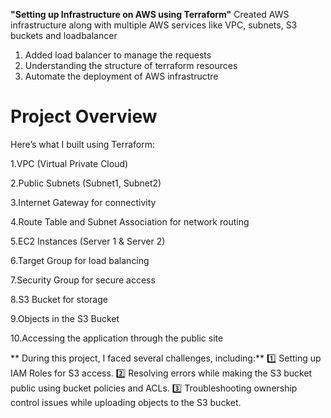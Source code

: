 **"Setting up Infrastructure on AWS using Terraform"**
Created AWS infrastructure along with multiple AWS services like VPC, subnets, S3 buckets and loadbalancer
1. Added load balancer to manage the requests 
2. Understanding the structure of terraform resources
3. Automate the deployment of AWS infrastructre 
# Project Overview
Here’s what I built using Terraform:

1.VPC (Virtual Private Cloud)

2.Public Subnets (Subnet1, Subnet2)

3.Internet Gateway for connectivity

4.Route Table and Subnet Association for network routing

5.EC2 Instances (Server 1 & Server 2)

6.Target Group for load balancing

7.Security Group for secure access

8.S3 Bucket for storage

9.Objects in the S3 Bucket

10.Accessing the application through the public site

** During this project, I faced several challenges, including:**
 1️⃣ Setting up IAM Roles for S3 access.
 2️⃣ Resolving errors while making the S3 bucket public using bucket policies and ACLs.
 3️⃣ Troubleshooting ownership control issues while uploading objects to the S3 bucket.






